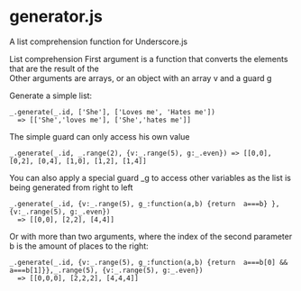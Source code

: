 generator.js
===========================================

A list comprehension function for Underscore.js

List comprehension
First argument is a function that converts the elements that are the result of the  
Other arguments are arrays, or an object with an array v and a guard g

Generate a simple list:
```
_.generate(_.id, ['She'], ['Loves me', 'Hates me'])
  => [['She','loves me'], ['She','hates me']]
```

The simple guard can only access his own value
```
_.generate(_.id, _.range(2), {v:_.range(5), g:_.even}) => [[0,0], [0,2], [0,4], [1,0], [1,2], [1,4]]
```

You can also apply a special guard _g to access other variables as the list is being generated from right to left
```
_.generate(_.id, {v:_.range(5), g_:function(a,b) {return  a===b} }, {v:_.range(5), g:_.even}) 
  => [[0,0], [2,2], [4,4]]
```

Or with more than two arguments, where the index of the second parameter b is the amount of places to the right: 
```
_.generate(_.id, {v:_.range(5), g_:function(a,b) {return  a===b[0] && a===b[1]}},_.range(5), {v:_.range(5), g:_.even}) 
  => [[0,0,0], [2,2,2], [4,4,4]]
```

